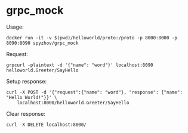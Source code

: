 # grpc_mock

Usage:

```
docker run -it -v $(pwd)/helloworld/proto:/proto -p 8000:8000 -p 8090:8090 spyzhov/grpc_mock
```

Request:

```
grpcurl -plaintext -d '{"name": "word"}' localhost:8090 helloworld.Greeter/SayHello
```

Setup response:

```
curl -X POST -d '{"request":{"name": "word"}, "response": {"name": "Hello World!"}}' \
    localhost:8000/helloworld.Greeter/SayHello
```

Clear response:

```
curl -X DELETE localhost:8000/
```